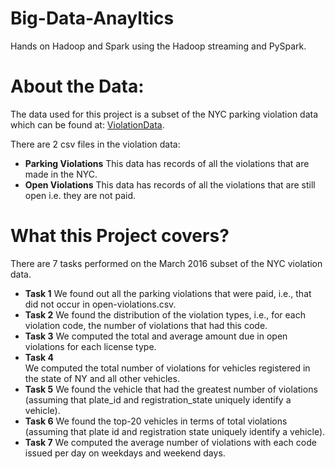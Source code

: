 # Big-Data-Anayltics
Hands on Hadoop and Spark using the Hadoop streaming and PySpark.
# About the Data:
The data used for this project is a subset of the NYC parking violation data which can be found at: [ViolationData](https://vgc.poly.edu/~juliana/courses/BigData2017/Data/parking-violations.tar.gz).

There are 2 csv files in the violation data:
- **Parking Violations**
    This data has records of all the violations that are made in the NYC.
- **Open Violations**
    This data has records of all the violations that are still open i.e. they are not paid.
# What this Project covers?
There are 7 tasks performed on the March 2016 subset of the NYC violation data.   
  -  **Task 1**
    We found out all the parking violations that were paid, i.e., that did not occur in open-violations.csv.
- **Task 2**
    We found the distribution of the violation types, i.e., for each violation code, the number of violations that had this code.
 - **Task 3**
     We computed the total and average amount due in open violations for each license type.
- **Task 4**	
    We computed the total number of violations for vehicles registered in the state of NY and all other vehicles.
- **Task 5**
    We found the vehicle that had the greatest number of violations (assuming that plate_id and registration_state uniquely identify a vehicle).
- **Task 6**
    We found the top-20 vehicles in terms of total violations (assuming that plate id and registration state uniquely identify a vehicle).
- **Task 7**
    We computed the average number of violations with each code issued per day on weekdays and weekend days.



